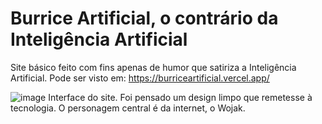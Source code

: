 # Burrice Artificial, o contrário da Inteligência Artificial
Site básico feito com fins apenas de humor que satiriza a Inteligência Artificial. 
Pode ser visto em: https://burriceartificial.vercel.app/

![image](https://github.com/user-attachments/assets/7a625edc-5baa-456c-b906-c09981398b2c) Interface do site. Foi pensado um design limpo que remetesse à tecnologia. O personagem central é da internet, o Wojak.
